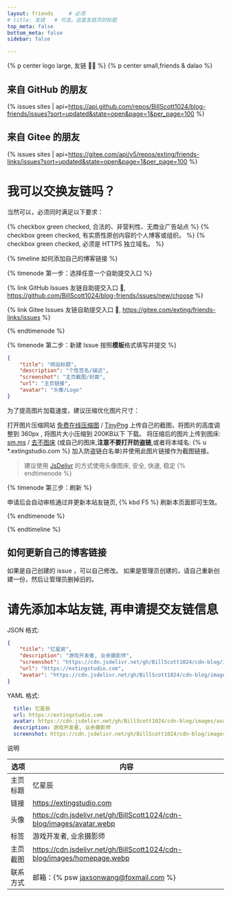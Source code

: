 ```yaml
---
layout: friends     # 必须
# title: 友链   # 可选，这是友链页的标题
top_meta: false
bottom_meta: false
sidebar: false

---
```


{% p center logo large, 友链 👨‍💻 %}
{% p center small,friends & dalao %}


## 来自 GitHub 的朋友  <i class="fab fa-github"></i> 

{% issues sites | api=https://api.github.com/repos/BillScott1024/blog-friends/issues?sort=updated&state=open&page=1&per_page=100 %}


## 来自 Gitee 的朋友  <i class="fab fa-gitter"></i> 

{% issues sites | api=https://gitee.com/api/v5/repos/exting/friends-links/issues?sort=updated&state=open&page=1&per_page=100 %}



# 我可以交换友链吗？

当然可以，必须同时满足以下要求：

{% checkbox green checked, 合法的、非营利性、无商业广告站点 %}
{% checkbox green checked, 有实质性原创内容的个人博客或组织。 %}
{% checkbox green checked, 必须是 HTTPS 独立域名。 %}


{% timeline 如何添加自己的博客链接 %}


{% timenode 第一步：选择任意一个自助提交入口 %}

{% link GitHub Issues 友链自助提交入口 🔗, https://github.com/BillScott1024/blog-friends/issues/new/choose %}

{% link Gitee Issues 友链自助提交入口 🔗, https://gitee.com/exting/friends-links/issues %}


{% endtimenode %}

{% timenode 第二步：新建 Issue 按照**模板**格式填写并提交 %}

```JSON
{
    "title": "网站标题",
    "description": "个性签名/描述",
    "screenshot": "主页截图/封面",
    "url": "主页链接",
    "avatar": "头像/Logo"
}
```

为了提高图片加载速度，建议压缩优化图片尺寸：

打开图片压缩网站 [免费在线压缩图](https://www.yasuotu.com/) / [TinyPng](https://tinypng.com/) 上传自己的截图，将图片的高度调整到 360px , 将图片大小压缩到 200KB以下 下载。
将压缩后的图片上传到图床: [sm.ms](https://sm.ms/) / [去不图床](https://7bu.top/) (或自己的图床,**注意不要打开防盗链**,或者将本域名: {% u *.extingstudio.com %} 加入防盗链白名单)并使用此图片链接作为截图链接。
> 建议使用 [JsDelivr](https://www.jsdelivr.com/) 的方式使用头像图床, 安全, 快速, 稳定
{% endtimenode %}

{% timenode 第三步：刷新 %}

申请后会自动审核通过并更新本站友链页, {% kbd F5 %} 刷新本页面即可生效。

{% endtimenode %}

{% endtimeline %}

## 如何更新自己的博客链接

如果是自己创建的 issue ，可以自己修改。
如果是管理员创建的，请自己重新创建一份，然后让管理员删掉旧的。



# 请先添加本站友链, 再申请提交友链信息

JSON 格式:
```JSON
{
    "title": "忆星辰",
    "description": "游戏开发者, 业余摄影师",
    "screenshot": "https://cdn.jsdelivr.net/gh/BillScott1024/cdn-blog/images/homepage.webp",
    "url": "https://extingstudio.com",
    "avatar": "https://cdn.jsdelivr.net/gh/BillScott1024/cdn-blog/images/avatar.webp"
}

```

YAML 格式:
```YAML
  title: 忆星辰
  url: https://extingstudio.com
  avatar: https://cdn.jsdelivr.net/gh/BillScott1024/cdn-blog/images/avatar.webp
  description: 游戏开发者, 业余摄影师
  screenshot: https://cdn.jsdelivr.net/gh/BillScott1024/cdn-blog/images/homepage.webp
```
说明

|  选项   | 内容  |
|  ----  | ----  |
| 主页标题  | 忆星辰 |
| 链接  | https://extingstudio.com |
| 头像  | https://cdn.jsdelivr.net/gh/BillScott1024/cdn-blog/images/avatar.webp |
| 标签  | 游戏开发者, 业余摄影师 |
| 主页截图  | https://cdn.jsdelivr.net/gh/BillScott1024/cdn-blog/images/homepage.webp |
| 联系方式 | 邮箱：{% psw jaxsonwang@foxmail.com %} |


